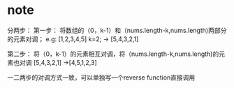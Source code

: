 # note

分两步：
第一步： 将数组的（0，k-1）和（nums.length-k,nums.length)两部分的元素对调；
        e.g: [1,2,3,4,5] k=2; -> [5,4,3,2,1]

第二步： 将（0，k-1）的元素相互对调，将（nums.length-k,nums.length)的元素也对调
        [5,4,3,2,1] ->[4,5,1,2,3] 

一二两步的对调方式一致，可以单独写一个reverse function直接调用